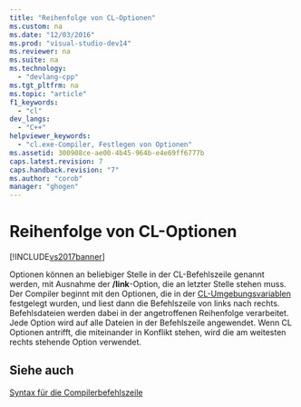 ```yaml
---
title: "Reihenfolge von CL-Optionen"
ms.custom: na
ms.date: "12/03/2016"
ms.prod: "visual-studio-dev14"
ms.reviewer: na
ms.suite: na
ms.technology: 
  - "devlang-cpp"
ms.tgt_pltfrm: na
ms.topic: "article"
f1_keywords: 
  - "cl"
dev_langs: 
  - "C++"
helpviewer_keywords: 
  - "cl.exe-Compiler, Festlegen von Optionen"
ms.assetid: 300908ce-ae00-4b45-964b-e4e69ff6777b
caps.latest.revision: 7
caps.handback.revision: "7"
ms.author: "corob"
manager: "ghogen"
---
```

# Reihenfolge von CL-Optionen
[!INCLUDE[vs2017banner](../../assembler/inline/includes/vs2017banner.md)]

Optionen können an beliebiger Stelle in der CL\-Befehlszeile genannt werden, mit Ausnahme der **\/link**\-Option, die an letzter Stelle stehen muss.  Der Compiler beginnt mit den Optionen, die in der [CL\-Umgebungsvariablen](../../build/reference/cl-environment-variables.md) festgelegt wurden, und liest dann die Befehlszeile von links nach rechts. Befehlsdateien werden dabei in der angetroffenen Reihenfolge verarbeitet.  Jede Option wird auf alle Dateien in der Befehlszeile angewendet.  Wenn CL Optionen antrifft, die miteinander in Konflikt stehen, wird die am weitesten rechts stehende Option verwendet.  
  
## Siehe auch  
 [Syntax für die Compilerbefehlszeile](../../build/reference/compiler-command-line-syntax.md)